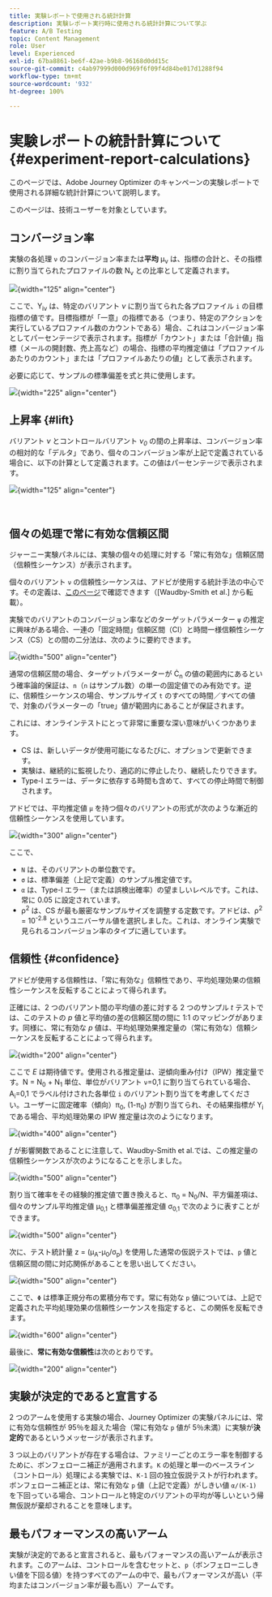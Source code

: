 ```yaml
---
title: 実験レポートで使用される統計計算
description: 実験レポート実行時に使用される統計計算について学ぶ
feature: A/B Testing
topic: Content Management
role: User
level: Experienced
exl-id: 67ba8861-be6f-42ae-b9b8-96168d0dd15c
source-git-commit: c4ab97999d000d969f6f09f4d84be017d1288f94
workflow-type: tm+mt
source-wordcount: '932'
ht-degree: 100%

---
```


# 実験レポートの統計計算について {#experiment-report-calculations}

このページでは、Adobe Journey Optimizer のキャンペーンの実験レポートで使用される詳細な統計計算について説明します。

このページは、技術ユーザーを対象としています。

## コンバージョン率

実験の各処理 `ν` のコンバージョン率または&#x200B;**平均** μ<sub>ν</sub> は、指標の合計と、その指標に割り当てられたプロファイルの数 N<sub>ν</sub> との比率として定義されます。

![](assets/statistical_1.png){width="125" align="center"}

ここで、Y<sub>iν</sub> は、特定のバリアント *ν* に割り当てられた各プロファイル `i` の目標指標の値です。目標指標が「一意」の指標である（つまり、特定のアクションを実行しているプロファイル数のカウントである）場合、これはコンバージョン率としてパーセンテージで表示されます。指標が「カウント」または「合計値」指標（メールの開封数、売上高など）の場合、指標の平均推定値は「プロファイルあたりのカウント」または「プロファイルあたりの値」として表示されます。

必要に応じて、サンプルの標準偏差を式と共に使用します。

![](assets/statistical_2.png){width="225" align="center"}

## 上昇率 {#lift}

バリアント *ν* とコントロールバリアント *ν<sub>0</sub>* の間の上昇率は、コンバージョン率の相対的な「デルタ」であり、個々のコンバージョン率が上記で定義されている場合に、以下の計算として定義されます。この値はパーセンテージで表示されます。

![](assets/statistical_3.png){width="125" align="center"}

</br>

## 個々の処理で常に有効な信頼区間

ジャーニー実験パネルには、実験の個々の処理に対する「常に有効な」信頼区間（信頼性シーケンス）が表示されます。

個々のバリアント `ν` の信頼性シーケンスは、アドビが使用する統計手法の中心です。その定義は、[このページ](https://doi.org/10.48550/arXiv.2103.06476)で確認できます（[Waudby-Smith et al.] から転載）。

実験でのバリアントのコンバージョン率などのターゲットパラメーター `ψ` の推定に興味がある場合、一連の「固定時間」信頼区間（CI）と時間一様信頼性シーケンス（CS）との間の二分法は、次のように要約できます。

![](assets/statistical_4.png){width="500" align="center"}

通常の信頼区間の場合、ターゲットパラメーターが Ċ<sub>n</sub> の値の範囲内にあるという確率論的保証は、`n`（`n` はサンプル数）の単一の固定値でのみ有効です。逆に、信頼性シーケンスの場合、サンプルサイズ `t` のすべての時間／すべての値で、対象のパラメーターの「true」値が範囲内にあることが保証されます。

これには、オンラインテストにとって非常に重要な深い意味がいくつかあります。

* CS は、新しいデータが使用可能になるたびに、オプションで更新できます。
* 実験は、継続的に監視したり、適応的に停止したり、継続したりできます。
* Type-I エラーは、データに依存する時間も含めて、すべての停止時間で制御されます。

アドビでは、平均推定値 `μ` を持つ個々のバリアントの形式が次のような漸近的信頼性シーケンスを使用しています。

![](assets/statistical_5.png){width="300" align="center"}

ここで、

* `N` は、そのバリアントの単位数です。
* `σ` は、標準偏差（上記で定義）のサンプル推定値です。
* `α` は、Type-I エラー（または誤検出確率）の望ましいレベルです。これは、常に 0.05 に設定されています。
* ρ<sup>2</sup> は、CS が最も厳密なサンプルサイズを調整する定数です。アドビは、ρ<sup>2</sup> = 10<sup>-2.8</sup> というユニバーサル値を選択しました。これは、オンライン実験で見られるコンバージョン率のタイプに適しています。

## 信頼性 {#confidence}

アドビが使用する信頼性は、「常に有効な」信頼性であり、平均処理効果の信頼性シーケンスを反転することによって得られます。

正確には、2 つのバリアント間の平均値の差に対する 2 つのサンプル *t* テストでは、このテストの *p* 値と平均値の差の信頼区間の間に 1:1 のマッピングがあります。同様に、常に有効な *p* 値は、平均処理効果推定量の（常に有効な）信頼シーケンスを反転することによって得られます。

![](assets/statistical_6.png){width="200" align="center"}

ここで *E* は期待値です。使用される推定量は、逆傾向重み付け（IPW）推定量です。N = N<sub>0</sub> + N<sub>1</sub> 単位、単位がバリアント `ν`=0,1 に割り当てられている場合、A<sub>i</sub>=0,1 でラベル付けされた各単位 `i` のバリアント割り当てを考慮してください。ユーザーに固定確率（傾向）π<sub>0</sub>, (1-π<sub>0</sub>) が割り当てられ、その結果指標が Y<sub>i </sub>である場合、平均処理効果の IPW 推定量は次のようになります。

![](assets/statistical_12.png){width="400" align="center"}

*f* が影響関数であることに注意して、Waudby-Smith et al.では、この推定量の信頼性シーケンスが次のようになることを示しました。

![](assets/statistical_7.png){width="500" align="center"}

割り当て確率をその経験的推定値で置き換えると、π<sub>0</sub> = N<sub>0</sub>/N、平方偏差項は、個々のサンプル平均推定値 μ<sub>0,1</sub> と標準偏差推定値 σ<sub>0,1</sub> で次のように表すことができます。

![](assets/statistical_8.png){width="500" align="center"}

次に、テスト統計量 z = (μ<sub>A</sub>-μ<sub>0</sub>/σ<sub>p</sub>) を使用した通常の仮説テストでは、`p` 値と信頼区間の間に対応関係があることを思い出してください。

![](assets/statistical_9.png){width="500" align="center"}

ここで、`Φ` は標準正規分布の累積分布です。常に有効な `p` 値については、上記で定義された平均処理効果の信頼性シーケンスを指定すると、この関係を反転できます。

![](assets/statistical_10.png){width="600" align="center"}

最後に、**常に有効な信頼性**&#x200B;は次のとおりです。

![](assets/statistical_11.png){width="200" align="center"}

## 実験が決定的であると宣言する

2 つのアームを使用する実験の場合、Journey Optimizer の実験パネルには、常に有効な信頼性が 95％を超えた場合（常に有効な `p` 値が 5％未満）に実験が&#x200B;**決定的**&#x200B;であるというメッセージが表示されます。

3 つ以上のバリアントが存在する場合は、ファミリーごとのエラー率を制御するために、ボンフェローニ補正が適用されます。`K` の処理と単一のベースライン（コントロール）処理による実験では、`K-1` 回の独立仮説テストが行われます。ボンフェローニ補正とは、常に有効な `p` 値（上記で定義）がしきい値 `α/(K-1)` を下回っている場合、コントロールと特定のバリアントの平均が等しいという帰無仮説が棄却されることを意味します。

## 最もパフォーマンスの高いアーム

実験が決定的であると宣言されると、最もパフォーマンスの高いアームが表示されます。このアームは、コントロールを含むセットと、`p`（ボンフェローニしきい値を下回る値）を持つすべてのアームの中で、最もパフォーマンスが高い（平均またはコンバージョン率が最も高い）アームです。
